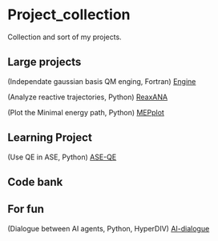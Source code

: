 # Project_collection
Collection and sort of my projects. 

## Large projects

(Independate gaussian basis QM enging, Fortran) [Engine](https://github.com/XinChenQC/Engine "Engine")  

(Analyze reactive trajectories, Python) [ReaxANA](https://github.com/XinChenQC/ReaxANA "ReaxANA") 

(Plot the Minimal energy path, Python) [MEPplot](https://github.com/XinChenQC/MEPplot "MEPplot") 


## Learning Project

(Use QE in ASE, Python) [ASE-QE](https://github.com/XinChenQC/ASE-QE_OER)

## Code bank

## For fun

(Dialogue between AI agents, Python, HyperDIV) [AI-dialogue](https://github.com/XinChenQC/AI-dialogue)

